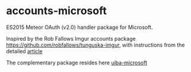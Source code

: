 # accounts-microsoft
ES2015 Meteor OAuth (v2.0) handler package for Microsoft.

Inspired by the Rob Fallows Imgur accounts package https://github.com/robfallows/tunguska-imgur, with instructions from the detailed <a href="http://robfallows.github.io/2015/12/17/writing-an-oauth-2-handler.html">article<a> 

The complementary package resides here <a href="https://github.com/uiba/uiba-microsoft">uiba-microsoft</a>
